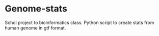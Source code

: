 # Genome-stats
Schol project to bioinformatics class. Python script to create stats from human genome in gtf format.
